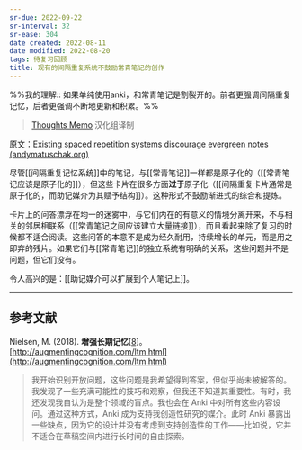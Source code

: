 ```yaml
---
sr-due: 2022-09-22
sr-interval: 32
sr-ease: 304
date created: 2022-08-11
date modified: 2022-08-20
tags: 待复习回顾
title: 现有的间隔重复系统不鼓励常青笔记的创作
---
```


%%我的理解:: 如果单纯使用anki，和常青笔记是割裂开的。前者更强调间隔重复记忆，后者更强调不断地更新和积累。%%

> [Thoughts Memo](https://paratranz.cn/projects/3131) 汉化组译制

原文：[Existing spaced repetition systems discourage evergreen notes (andymatuschak.org)](https://notes.andymatuschak.org/zZuqUv3XNEFsimMmHszLF87Pr5vTraLjL5Y)

尽管[[间隔重复记忆系统]]中的笔记，与[[常青笔记]]一样都是原子化的（[[常青笔记应该是原子化的]]），但这些卡片在很多方面**过于**原子化（[[间隔重复卡片通常是原子化的，而助记媒介为其赋予结构]]）。这种形式不鼓励渐进式的综合和提炼。

卡片上的问答漂浮在均一的迷雾中，与它们内在的有意义的情境分离开来，不与相关的邻居相联系（[[常青笔记之间应该建立大量链接]]），而且看起来除了复习的时候都不适合阅读。这些问答的本意不是成为经久耐用，持续增长的单元，而是用之即弃的残片。如果它们与[[常青笔记]]的独立系统有明确的关系，这些问题并不是问题，但它们没有。

令人高兴的是：[[助记媒介可以扩展到个人笔记上]]。

___

## 参考文献

Nielsen, M. (2018). **增强长期记忆**[\[8\]](https://zhuanlan.zhihu.com/p/470682027#ref_8)。[http://augmentingcognition.com/ltm.html](http://augmentingcognition.com/ltm.html)

> 我开始识别开放问题，这些问题是我希望得到答案，但似乎尚未被解答的。我发现了一些充满可能性的技巧和观察，但我还不知道其重要性。有时，我还发现我自认为是整个领域的盲点。我也会在 Anki 中对所有这些内容设问。通过这种方式，Anki 成为支持我创造性研究的媒介。此时 Anki 暴露出一些缺点，因为它的设计并没有考虑到支持创造性的工作——比如说，它并不适合在草稿空间内进行长时间的自由探索。
